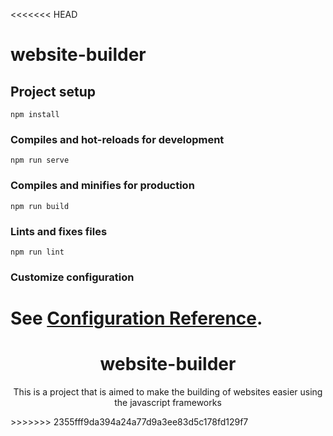 <<<<<<< HEAD
# website-builder

## Project setup
```
npm install
```

### Compiles and hot-reloads for development
```
npm run serve
```

### Compiles and minifies for production
```
npm run build
```

### Lints and fixes files
```
npm run lint
```

### Customize configuration
See [Configuration Reference](https://cli.vuejs.org/config/).
=======
<div align="center">
  
# website-builder
This is a project that is aimed to make the building of websites easier using the javascript frameworks

</div>
>>>>>>> 2355fff9da394a24a77d9a3ee83d5c178fd129f7
